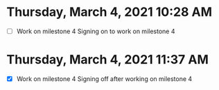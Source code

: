 # Thursday, March  4, 2021 10:28 AM
- [ ] Work on milestone 4
Signing on to work on milestone 4
# Thursday, March  4, 2021 11:37 AM
- [x] Work on milestone 4
Signing off after working on milestone 4